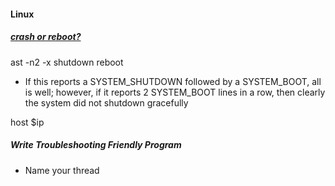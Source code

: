 #### Linux
##### [crash or reboot?](https://serverfault.com/questions/789442/how-can-you-distinguish-between-a-crash-and-a-reboot-on-rhel7)
ast -n2 -x shutdown reboot
- If this reports a SYSTEM_SHUTDOWN followed by a SYSTEM_BOOT, all is well; however, if it reports 2 SYSTEM_BOOT lines in a row, then clearly the system did not shutdown gracefully

host $ip

##### Write Troubleshooting Friendly Program
- Name your thread


